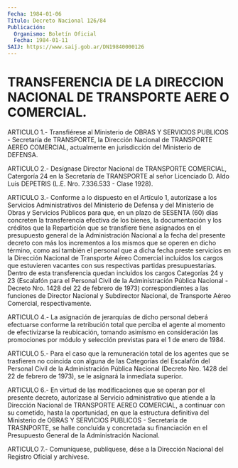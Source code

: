 ```yaml
---
Fecha: 1984-01-06
Título: Decreto Nacional 126/84
Publicación:
  Organismo: Boletín Oficial
  Fecha: 1984-01-11
SAIJ: https://www.saij.gob.ar/DN19840000126
---
```

# TRANSFERENCIA DE LA DIRECCION NACIONAL DE TRANSPORTE AERE O COMERCIAL.

<a id="1"></a>
ARTICULO  1.-  Transfiérese  al  Ministerio  de  OBRAS  Y SERVICIOS PUBLICOS  -  Secretaría  de  TRANSPORTE,  la Dirección Nacional  de TRANSPORTE  AEREO  COMERCIAL,  actualmente  en    jurisdicción  del Ministerio de DEFENSA.

<a id="2"></a>
ARTICULO  2.-  Desígnase Director Nacional de TRANSPORTE COMERCIAL, Catergoría 24 en  la  Secretaría  de TRANSPORTE al señor Licenciado D.  Aldo  Luis  DEPETRIS  (L.E.  Nro.  7.336.533   -  Clase  1928).

<a id="3"></a>
ARTICULO  3.-  Conforme a lo dispuesto en el Artículo 1, autorízase a los Servicios  Administrativos  del  Ministerio  de Defensa y del Ministerio de Obras y Servicios Públicos para que, en  un  plazo de SESENTA  (60)  días  concreten  la  transferencia  efectiva  de los bienes,  la documentación y los créditos que la Repartición que  se transfiere   tiene  asignados  en  el  presupuesto  general  de  la Administración  Nacional  a  la  fecha del presente decreto con más los incrementos a los mismos que se  operen  en dicho término, como así también el personal que a dicha fecha preste  servicios  en  la Dirección  Nacional  de  Transporte  Aéreo  Comercial incluídos los cargos  que  estuvieren  vacantes  con  sus  respectivas   partidas presupuestarias. Dentro de esta transferencia quedan incluídos  los cargos  Categorías  24 y 23 (Escalafón para el Personal Civil de la Administración Pública  Nacional  -  Decreto  Nro.  1428  del 22 de febrero  de  1973)  correspondientes  a  las  funciones de Director Nacional  y  Subdirector Nacional, de Transporte  Aéreo  Comercial, respectivamente.

<a id="4"></a>
ARTICULO  4.-  La asignación de jerarquías de dicho personal deberá efectuarse conforme  la  retribución total que perciba el agente al momento  de  efectivizarse  la  reubicación,  tomando  asimismo  en consideración las promociones  por  módulo  y  selección  previstas para el 1 de enero de 1984.

<a id="5"></a>
ARTICULO  5.- Para el caso que la remuneración total de los agentes que se trasfieren  no  coincida  con  alguna  de las Categorías del Escalafón del Personal Civil de la Administración  Pública Nacional (Decreto  Nro. 1428 del 22 de febrero de 1973), se le  asignará  la inmediata superior.

<a id="6"></a>
ARTICULO  6.-  En virtud de las modificaciones que se operan por el presente  decreto,    autorízase  al  Servicio  administrativo  que atiende a la Dirección  Nacional  de  TRANSPORTE AEREO COMERCIAL, a continuar  con  su  cometido,  hasta  la  oportunidad,  en  que  la estructura definitiva del Ministerio de OBRAS  Y SERVICIOS PUBLICOS -  Secretaría  de  TRASNPORTE, se halle concluída y  concretada  su financiación  en  el  Presupuesto   General  de  la  Administración Nacional.

<a id="7"></a>
ARTICULO  7.- Comuníquese, publíquese, dése a la Dirección Nacional del Registro Oficial y archívese.